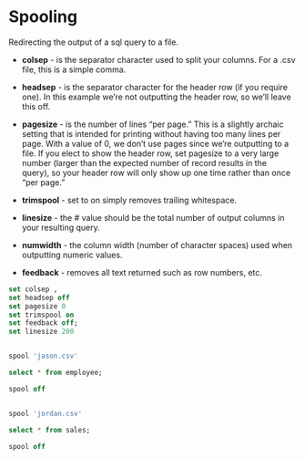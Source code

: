 # Spooling

Redirecting the output of a sql query to a file.

* **colsep** - is the separator character used to split your columns. For a .csv file, this is a simple comma.

* **headsep** - is the separator character for the header row (if you require one). In this example we’re not outputting the header row, so we’ll leave this off.

* **pagesize** - is the number of lines “per page.” This is a slightly archaic setting that is intended for printing without having too many lines per page. With a value of 0, we don’t use pages since we’re outputting to a file. If you elect to show the header row, set pagesize to a very large number (larger than the expected number of record results in the query), so your header row will only show up one time rather than once “per page.”

* **trimspool** - set to on simply removes trailing whitespace.

* **linesize** - the # value should be the total number of output columns in your resulting query.

* **numwidth** - the column width (number of character spaces) used when outputting numeric values.

* **feedback** - removes all text returned such as row numbers, etc.


```sql
set colsep ,
set headsep off
set pagesize 0
set trimspool on
set feedback off;
set linesize 200


spool 'jason.csv'

select * from employee;

spool off


spool 'jordan.csv'

select * from sales;

spool off


```